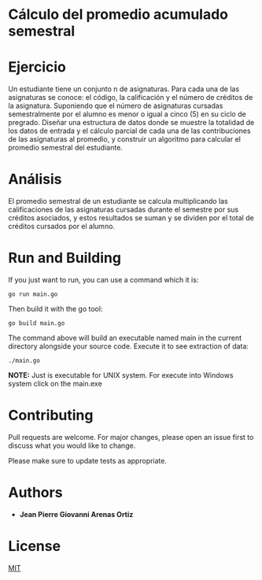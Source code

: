 #  Cálculo del promedio acumulado semestral

# Ejercicio

Un estudiante tiene un conjunto n de asignaturas. Para cada una de las asignaturas se conoce: el código, la calificación y el número de créditos de la asignatura. Suponiendo que el número de asignaturas cursadas semestralmente por el alumno es menor o igual a cinco (5) en su ciclo de pregrado. Diseñar una estructura de datos donde se muestre la totalidad de los datos de entrada y el cálculo parcial de cada una de las contribuciones de las asignaturas al promedio, y construir un algoritmo para calcular el promedio semestral del estudiante.

# Análisis

El promedio semestral de un estudiante se calcula multiplicando las calificaciones de las asignaturas cursadas durante el semestre por sus créditos asociados, y estos resultados se suman y se dividen por el total de créditos cursados por el alumno.

# Run and Building

If you just want to run, you can use a command which it is:

```
go run main.go
```

Then build it with the go tool:

```
go build main.go
```

The command above will build an executable named main in the current directory alongside your source code. Execute it to see extraction of data:

```
./main.go
```

__NOTE:__ Just is executable for UNIX system. For execute into Windows system click on the main.exe


# Contributing
Pull requests are welcome. For major changes, please open an issue first to discuss what you would like to change.

Please make sure to update tests as appropriate.


# Authors
* **Jean Pierre Giovanni Arenas Ortiz**

# License
[MIT](https://choosealicense.com/licenses/mit/)